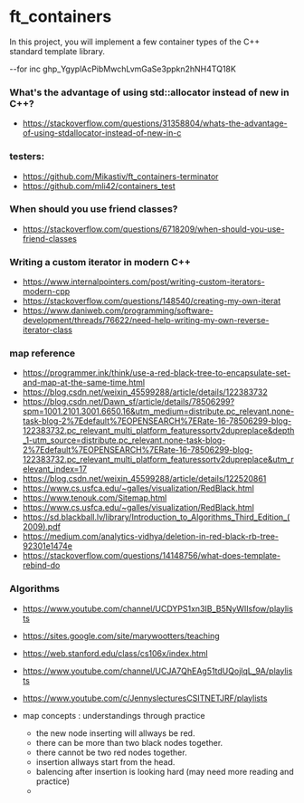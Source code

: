 # ft_containers
In this project, you will implement a few container types of the C++ standard template library.

--for inc 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

### What's the advantage of using std::allocator instead of new in C++?
- https://stackoverflow.com/questions/31358804/whats-the-advantage-of-using-stdallocator-instead-of-new-in-c

### testers:
- https://github.com/Mikastiv/ft_containers-terminator
- https://github.com/mli42/containers_test

### When should you use friend classes? 
- https://stackoverflow.com/questions/6718209/when-should-you-use-friend-classes

### Writing a custom iterator in modern C++
- https://www.internalpointers.com/post/writing-custom-iterators-modern-cpp
- https://stackoverflow.com/questions/148540/creating-my-own-iterat
- https://www.daniweb.com/programming/software-development/threads/76622/need-help-writing-my-own-reverse-iterator-class


### map reference
- https://programmer.ink/think/use-a-red-black-tree-to-encapsulate-set-and-map-at-the-same-time.html
- https://blog.csdn.net/weixin_45599288/article/details/122383732
- https://blog.csdn.net/Dawn_sf/article/details/78506299?spm=1001.2101.3001.6650.16&utm_medium=distribute.pc_relevant.none-task-blog-2%7Edefault%7EOPENSEARCH%7ERate-16-78506299-blog-122383732.pc_relevant_multi_platform_featuressortv2dupreplace&depth_1-utm_source=distribute.pc_relevant.none-task-blog-2%7Edefault%7EOPENSEARCH%7ERate-16-78506299-blog-122383732.pc_relevant_multi_platform_featuressortv2dupreplace&utm_relevant_index=17
- https://blog.csdn.net/weixin_45599288/article/details/122520861
- https://www.cs.usfca.edu/~galles/visualization/RedBlack.html
- https://www.tenouk.com/Sitemap.html
- https://www.cs.usfca.edu/~galles/visualization/RedBlack.html
- https://sd.blackball.lv/library/Introduction_to_Algorithms_Third_Edition_(2009).pdf
- https://medium.com/analytics-vidhya/deletion-in-red-black-rb-tree-92301e1474e
- https://stackoverflow.com/questions/14148756/what-does-template-rebind-do


### Algorithms
- https://www.youtube.com/channel/UCDYPS1xn3IB_B5NyWIIsfow/playlists
- https://sites.google.com/site/marywootters/teaching
- https://web.stanford.edu/class/cs106x/index.html
- https://www.youtube.com/channel/UCJA7QhEAg51tdUQojlqL_9A/playlists
- https://www.youtube.com/c/JennyslecturesCSITNETJRF/playlists


- map concepts : understandings through practice
	- the new node inserting will allways be red.
	- there can be more than two black nodes together.
	- there cannot be two red nodes together.
	- insertion allways start from the head.
	- balencing after insertion is looking hard (may need more reading and practice)
	- 